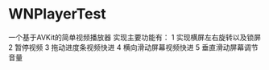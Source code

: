 # WNPlayerTest
一个基于AVKit的简单视频播放器
实现主要功能有：
1 实现横屏左右旋转以及锁屏
2 暂停视频
3 拖动进度条视频快进
4 横向滑动屏幕视频快进
5 垂直滑动屏幕调节音量

